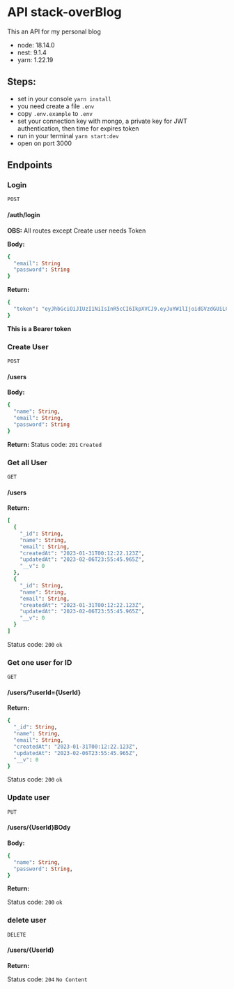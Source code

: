 # API stack-overBlog

This an API for my personal blog

- node: 18.14.0
- nest: 9.1.4
- yarn: 1.22.19

## Steps:
- set in your console ```yarn install```
- you need create a file ```.env```
- copy ```.env.example``` to ```.env```
- set your connection key with mongo, a private key for JWT authentication, then time for expires token
- run in your terminal ```yarn start:dev```
- open on port 3000

## Endpoints

### Login

```POST```
#### /auth/login
**OBS:** All routes except Create user needs Token

**Body:**

```ruby
{
  "email": String
  "password": String
}
```

**Return:**

```ruby
{
  "token": "eyJhbGciOiJIUzI1NiIsInR5cCI6IkpXVCJ9.eyJuYW1lIjoidGVzdGUiLCJlbWFpbCI6Im1hdGhldXMxQGd"
}
```
**This is a Bearer token**


### Create User

```POST```
#### /users

**Body:**

```ruby
{
  "name": String,
  "email": String,
  "password": String
}
```

**Return:**
Status code: ```201``` ```Created``` 

### Get all User

```GET```
#### /users

**Return:**

```ruby
[
  {
    "_id": String,
    "name": String,
    "email": String,
    "createdAt": "2023-01-31T00:12:22.123Z",
    "updatedAt": "2023-02-06T23:55:45.965Z",
    "__v": 0
  },
  {
    "_id": String,
    "name": String,
    "email": String,
    "createdAt": "2023-01-31T00:12:22.123Z",
    "updatedAt": "2023-02-06T23:55:45.965Z",
    "__v": 0
  }
]
```

Status code: ```200``` ```ok``` 


### Get one user for ID

```GET```
#### /users/?userId={UserId}

**Return:**

```ruby
{
  "_id": String,
  "name": String,
  "email": String,
  "createdAt": "2023-01-31T00:12:22.123Z",
  "updatedAt": "2023-02-06T23:55:45.965Z",
  "__v": 0
}
```

Status code: ```200``` ```ok``` 


### Update user

```PUT```
#### /users/{UserId}BOdy
**Body:**

```ruby
{
  "name": String,
  "password": String,
}
```

**Return:**

Status code: ```200``` ```ok``` 

### delete user

```DELETE```
#### /users/{UserId}

**Return:**

Status code: ```204``` ```No Content``` 
